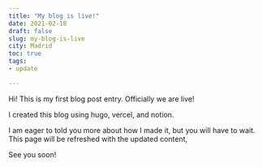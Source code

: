 ```yaml
---
title: "My blog is live!"
date: 2021-02-18
draft: false
slug: my-blog-is-live
city: Madrid
toc: true
tags:
- update

---
```



Hi! This is my first blog post entry. Officially we are live!

I created this blog using hugo, vercel, and notion. 

I am eager to told you more about how I made it, but you will have to wait. This page will be refreshed with the updated content,

See you soon!
